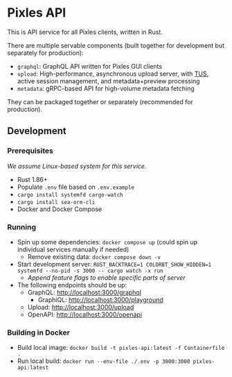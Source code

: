 # Pixles API

This is API service for all Pixles clients, written in Rust.

There are multiple servable components (built together for development but separately for production):

- `graphql`: GraphQL API written for Pixles GUI clients
- `upload`: High-performance, asynchronous upload server, with [TUS](https://tus.io/protocols/resumable-upload), active session management, and metadata+preview processing
- `metadata`: gRPC-based API for high-volume metadata fetching

<!-- TODO: Elaborate more on the responsibilities, goals, technical requirements of each component -->

They can be packaged together or separately (recommended for production).

## Development

### Prerequisites

_We assume Linux-based system for this service._

- Rust 1.86+
- Populate `.env` file based on `.env.example`
- `cargo install systemfd cargo-watch`
- `cargo install sea-orm-cli`
- Docker and Docker Compose

### Running

- Spin up some dependencies: `docker compose up` (could spin up individual services manually if needed)
  - Remove existing data: `docker compose down -v`
- Start development server: `RUST_BACKTRACE=1 COLORBT_SHOW_HIDDEN=1 systemfd --no-pid -s 3000 -- cargo watch -x run`
  - _Append feature flags to enable specific parts of server_
- The following endpoints should be up:
  - GraphQL: <http://localhost:3000/graphql>
    - GraphiQL: <http://localhost:3000/playground>
  - Upload: <http://localhost:3000/upload>
  - OpenAPI: <http://localhost:3000/openapi>

### Building in Docker

- Build local image: `docker build -t pixles-api:latest -f Containerfile .`
- Run local build: `docker run --env-file ./.env -p 3000:3000 pixles-api:latest`
